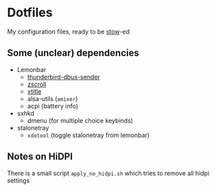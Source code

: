 # Dotfiles

My configuration files, ready to be [stow](http://www.gnu.org/software/stow/)-ed

## Some (unclear) dependencies

* Lemonbar
    * [thunderbird-dbus-sender](https://github.com/janoliver/thunderbird-dbus-sender)
    * [zscroll](https://github.com/noctuid/zscroll)
    * [xtitle](https://github.com/baskerville/xtitle)
    * alsa-utils (`amixer`)
    * acpi (battery info)
* sxhkd
    * dmenu (for multiple choice keybinds)
* stalonetray
    * `xdotool` (toggle stalonetray from lemonbar)

## Notes on HiDPI

There is a small script `apply_no_hidpi.sh` which tries to remove all hidpi settings
